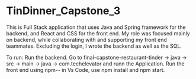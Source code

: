 # TinDinner_Capstone_3
This is  Full Stack application that uses Java and Spring framework for the backend, and React and CSS for the front end. My role was focused mainly on backend, while collaborating with and supporting my front end teammates. Excluding the login, I wrote the backend as well as the SQL. 

To run:
Run the backend. Go to final-capstone-restaurant-tinder -> java -> src -> main -> java -> com.techelevator and runn the Application. 
Run the front end using npm-- in Vs Code, use npm install and npm start. 
